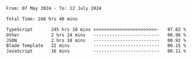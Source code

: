 
<!--START_SECTION:waka-->

```txt
From: 07 May 2024 - To: 12 July 2024

Total Time: 248 hrs 40 mins

TypeScript       245 hrs 10 mins >>>>>>>>>>>>>>>>>>>>>>>>-   97.65 %
Other            2 hrs 24 mins   -------------------------   00.96 %
JSON             2 hrs 18 mins   -------------------------   00.92 %
Blade Template   22 mins         -------------------------   00.15 %
JavaScript       16 mins         -------------------------   00.11 %
```

<!--END_SECTION:waka-->

<!--

### Hi there 👋
**Iam-cesar/Iam-cesar** is a ✨ _special_ ✨ repository because its `README.md` (this file) appears on your GitHub profile.

Here are some ideas to get you started:

- 🔭 I’m currently working on ...
- 🌱 I’m currently learning ...
- 👯 I’m looking to collaborate on ...
- 🤔 I’m looking for help with ...
- 💬 Ask me about ...
- 📫 How to reach me: ...
- 😄 Pronouns: ...
- ⚡ Fun fact: ...
-->
